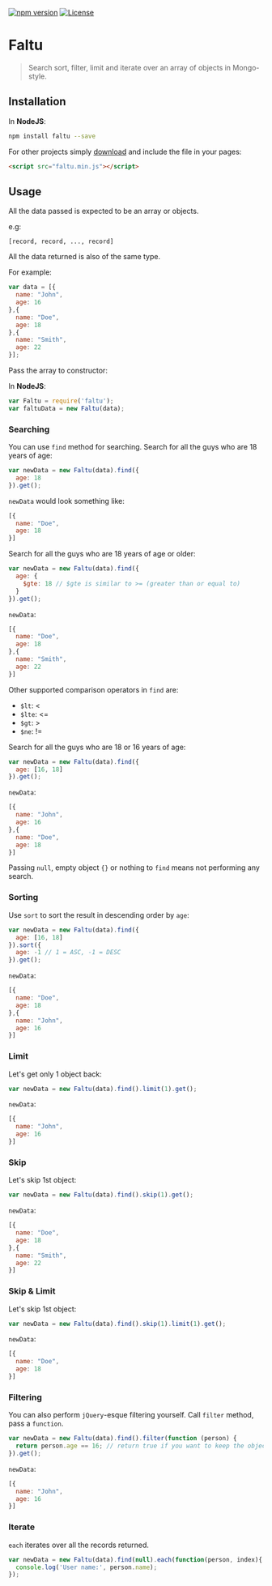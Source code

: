 
[![npm version](https://badge.fury.io/js/faltu.svg)](https://badge.fury.io/js/faltu)
[![License](https://img.shields.io/badge/license-MIT%20License-blue.svg?style=flat)](https://github.com/moinism/faltu/blob/master/LICENSE)


# Faltu

> Search sort, filter, limit and iterate over an array of objects in Mongo-style.


## Installation


In __NodeJS__:

````bash
npm install faltu --save
````

For other projects simply <a href="https://raw.githubusercontent.com/moinism/faltu/master/build/faltu.min.js"
target="_blank">download</a> and include the file in your pages:

````html
<script src="faltu.min.js"></script>
````

## Usage

All the data passed is expected to be an array or objects.

e.g:
````
[record, record, ..., record]
````

All the data returned is also of the same type.

For example:

````javascript
var data = [{
  name: "John",
  age: 16
},{
  name: "Doe",
  age: 18
},{
  name: "Smith",
  age: 22
}];
````

Pass the array to constructor:

In __NodeJS__:

````javascript
var Faltu = require('faltu');
var faltuData = new Faltu(data);
````


### Searching

You can use `find` method for searching.
Search for all the guys who are 18 years of age:

```javascript
var newData = new Faltu(data).find({
  age: 18
}).get();
```

`newData` would look something like:

```javascript
[{
  name: "Doe",
  age: 18
}]
```

Search for all the guys who are 18 years of age or older:

```javascript
var newData = new Faltu(data).find({
  age: {
    $gte: 18 // $gte is similar to >= (greater than or equal to)
  }
}).get();
```

`newData`:

```javascript
[{
  name: "Doe",
  age: 18
},{
  name: "Smith",
  age: 22
}]
```

Other supported comparison operators in `find` are:

- `$lt`: <
- `$lte`: <=
- `$gt`: >
- `$ne`: !=

Search for all the guys who are 18 or 16 years of age:

```javascript
var newData = new Faltu(data).find({
  age: [16, 18]
}).get();
```

`newData`:

```javascript
[{
  name: "John",
  age: 16
},{
  name: "Doe",
  age: 18
}]
```

Passing `null`, empty object `{}` or nothing to `find` means not performing any search.


### Sorting

Use `sort` to sort the result in descending order by `age`:

```javascript
var newData = new Faltu(data).find({
  age: [16, 18]
}).sort({
  age: -1 // 1 = ASC, -1 = DESC
}).get();
```

`newData`:

```javascript
[{
  name: "Doe",
  age: 18
},{
  name: "John",
  age: 16
}]
```

### Limit

Let's get only 1 object back:

```javascript
var newData = new Faltu(data).find().limit(1).get();
```

`newData`:

```javascript
[{
  name: "John",
  age: 16
}]
```


### Skip

Let's skip 1st object:

```javascript
var newData = new Faltu(data).find().skip(1).get();
```

`newData`:

```javascript
[{
  name: "Doe",
  age: 18
},{
  name: "Smith",
  age: 22
}]
```


### Skip & Limit

Let's skip 1st object:

```javascript
var newData = new Faltu(data).find().skip(1).limit(1).get();
```

`newData`:

```javascript
[{
  name: "Doe",
  age: 18
}]
```

### Filtering

You can also perform `jQuery`-esque filtering yourself. Call `filter` method, pass a `function`.


```javascript
var newData = new Faltu(data).find().filter(function (person) {
  return person.age == 16; // return true if you want to keep the object
}).get();
```

`newData`:

```javascript
[{
  name: "John",
  age: 16
}]
```

### Iterate

`each` iterates over all the records returned.


````javascript
var newData = new Faltu(data).find(null).each(function(person, index){
  console.log('User name:', person.name);
});
````
